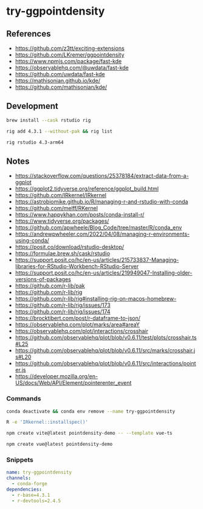 # try-ggpointdensity

## References

- https://github.com/z3tt/exciting-extensions
- https://github.com/LKremer/ggpointdensity
- https://www.npmjs.com/package/fast-kde
- https://observablehq.com/@uwdata/fast-kde
- https://github.com/uwdata/fast-kde
- https://mathisonian.github.io/kde/
- https://github.com/mathisonian/kde/

## Development

```bash
brew install --cask rstudio rig
```

```bash
rig add 4.3.1 --without-pak && rig list
```

```bash
rig rstudio 4.3-arm64
```

## Notes

- https://stackoverflow.com/questions/25378184/extract-data-from-a-ggplot
- https://ggplot2.tidyverse.org/reference/ggplot_build.html
- https://github.com/IRkernel/IRkernel
- https://astrobiomike.github.io/R/managing-r-and-rstudio-with-conda
- https://github.com/melff/RKernel
- https://www.happykhan.com/posts/conda-install-r/
- https://www.tidyverse.org/packages/
- https://github.com/apwheele/Blog_Code/tree/master/R/conda_env
- https://andrewpwheeler.com/2022/04/08/managing-r-environments-using-conda/
- https://posit.co/download/rstudio-desktop/
- https://formulae.brew.sh/cask/rstudio
- https://support.posit.co/hc/en-us/articles/215733837-Managing-libraries-for-RStudio-Workbench-RStudio-Server
- https://support.posit.co/hc/en-us/articles/219949047-Installing-older-versions-of-packages
- https://github.com/r-lib/pak
- https://github.com/r-lib/rig
- https://github.com/r-lib/rig#installing-rig-on-macos-homebrew-
- https://github.com/r-lib/rig/issues/173
- https://github.com/r-lib/rig/issues/174
- https://brocktibert.com/post/r-dataframe-to-json/
- https://observablehq.com/plot/marks/area#areaY
- https://observablehq.com/plot/interactions/crosshair
- https://github.com/observablehq/plot/blob/v0.6.11/test/plots/crosshair.ts#L25
- https://github.com/observablehq/plot/blob/v0.6.11/src/marks/crosshair.js#L20
- https://github.com/observablehq/plot/blob/v0.6.11/src/interactions/pointer.js
- https://developer.mozilla.org/en-US/docs/Web/API/Element/pointerenter_event

### Commands

```bash
conda deactivate && conda env remove --name try-ggpointdensity
```

```bash
R -e 'IRkernel::installspec()'
```

```bash
npm create vite@latest pointdensity-demo -- --template vue-ts
```

```bash
npm create vue@latest pointdensity-demo
```

### Snippets

```yml
name: try-ggpointdensity
channels:
  - conda-forge
dependencies:
  - r-base=4.3.1
  - r-devtools=2.4.5
```
